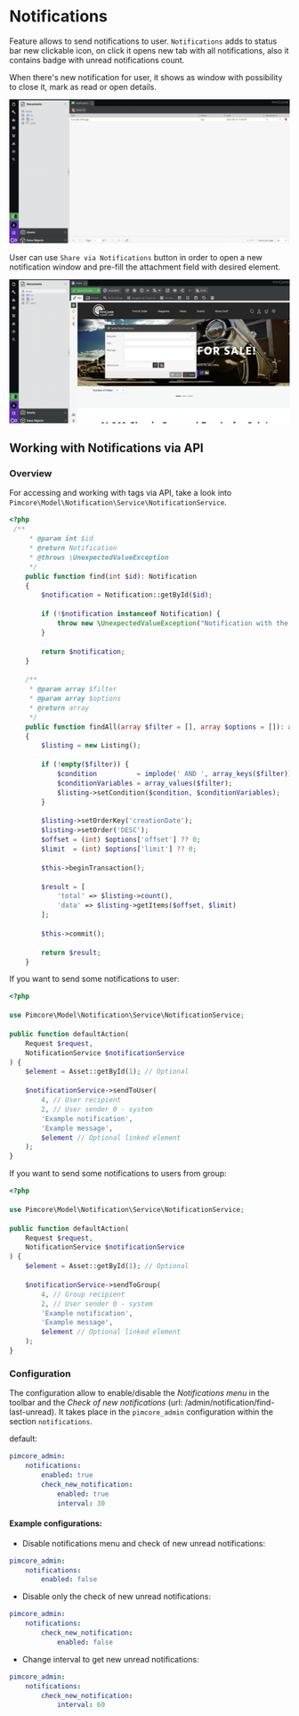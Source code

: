 # Notifications

Feature allows to send notifications to user. `Notifications` adds to status bar new clickable icon, on click it opens new tab with all notifications, also it contains badge with unread notifications count.

When there's new notification for user, it shows as window with possibility to close it, mark as read or open details.

![Notifications](../img/notifications_example.png)

User can use `Share via Notifications` button in order to open a new notification window and pre-fill the attachment field with desired element.

![Notifications](../img/share_via_notifications_example.png)

## Working with Notifications via API

### Overview 

For accessing and working with tags via API, take a look into `Pimcore\Model\Notification\Service\NotificationService`.
```php
<?php
 /**
     * @param int $id
     * @return Notification
     * @throws \UnexpectedValueException
     */
    public function find(int $id): Notification
    {
        $notification = Notification::getById($id);

        if (!$notification instanceof Notification) {
            throw new \UnexpectedValueException("Notification with the ID {$id} doesn't exists");
        }

        return $notification;
    }
    
    /**
     * @param array $filter
     * @param array $options
     * @return array
     */
    public function findAll(array $filter = [], array $options = []): array
    {
        $listing = new Listing();

        if (!empty($filter)) {
            $condition          = implode(' AND ', array_keys($filter));
            $conditionVariables = array_values($filter);
            $listing->setCondition($condition, $conditionVariables);
        }

        $listing->setOrderKey('creationDate');
        $listing->setOrder('DESC');
        $offset = (int) $options['offset'] ?? 0;
        $limit  = (int) $options['limit'] ?? 0;

        $this->beginTransaction();

        $result = [
            'total' => $listing->count(),
            'data' => $listing->getItems($offset, $limit)
        ];

        $this->commit();

        return $result;
    }
```

If you want to send some notifications to user:
```php
<?php

use Pimcore\Model\Notification\Service\NotificationService;

public function defaultAction(
    Request $request,
    NotificationService $notificationService
) {
    $element = Asset::getById(1); // Optional
    
    $notificationService->sendToUser(
        4, // User recipient
        2, // User sender 0 - system
        'Example notification',
        'Example message', 
        $element // Optional linked element
    );
}
```

If you want to send some notifications to users from group:
```php
<?php

use Pimcore\Model\Notification\Service\NotificationService;

public function defaultAction(
    Request $request,
    NotificationService $notificationService
) {
    $element = Asset::getById(1); // Optional
    
    $notificationService->sendToGroup(
        4, // Group recipient
        2, // User sender 0 - system
        'Example notification',
        'Example message', 
        $element // Optional linked element
    );
}
```

### Configuration

The configuration allow to enable/disable the *Notifications menu* in the toolbar
and the *Check of new notifications* (url: /admin/notification/find-last-unread).
It takes place in the `pimcore_admin` configuration within the section `notifications`.

default:
```yaml
pimcore_admin:
    notifications:
        enabled: true
        check_new_notification:
            enabled: true
            interval: 30
```

#### Example configurations:

* Disable notifications menu and check of new unread notifications:
```yaml
pimcore_admin:
    notifications:
        enabled: false
```

* Disable only the check of new unread notifications:
```yaml
pimcore_admin:
    notifications:
        check_new_notification:
            enabled: false
```

* Change interval to get new unread notifications:
```yaml
pimcore_admin:
    notifications:
        check_new_notification:
            interval: 60
```